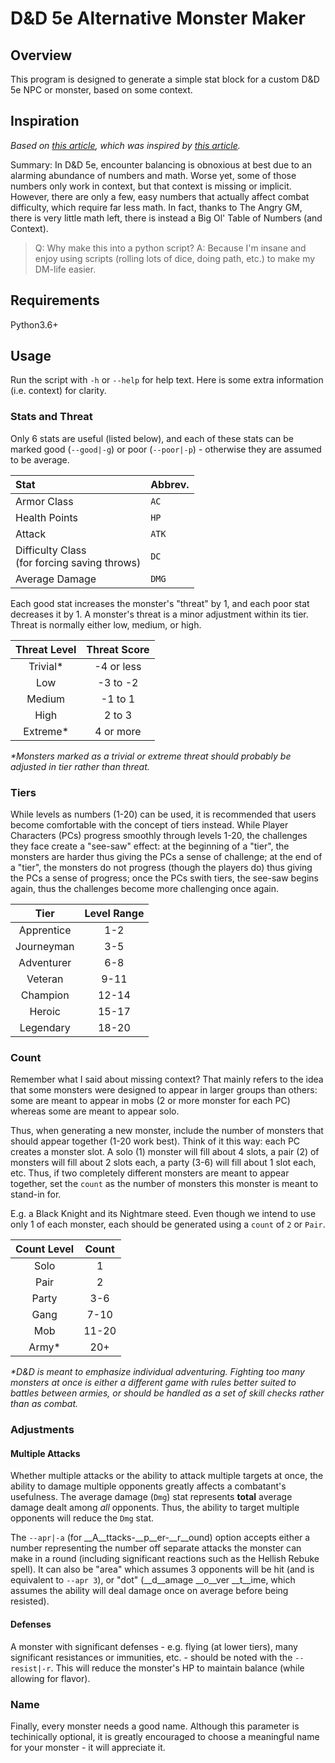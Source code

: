 # D&D 5e Alternative Monster Maker

## Overview

This program is designed to generate a simple stat block for a custom D&D 5e NPC or monster, based on some context.

## Inspiration

_Based on [this article](https://www.worldanvil.com/w/erdos-memberoftheorder/a/better-encounter-balancing-article),
which was inspired by [this article](https://theangrygm.com/f-cr-theres-a-better-way-part-1/)._

Summary: In D&D 5e, encounter balancing is obnoxious at best due to an alarming abundance of numbers and math.
Worse yet, some of those numbers only work in context, but that context is missing or implicit.
However, there are only a few, easy numbers that actually affect combat difficulty, which require far less math.
In fact, thanks to The Angry GM, there is very little math left, there is instead a Big Ol' Table of Numbers (and Context).

> Q: Why make this into a python script?
> A: Because I'm insane and enjoy using scripts (rolling lots of dice, doing path, etc.) to make my DM-life easier.

## Requirements

Python3.6+

## Usage

Run the script with `-h` or `--help` for help text. Here is some extra information (i.e. context) for clarity.

### Stats and Threat

Only 6 stats are useful (listed below), and each of these stats can be marked good (`--good|-g`) or poor (`--poor|-p`) -
otherwise they are assumed to be average.

| Stat | Abbrev. |
|:-----|:--------|
| Armor Class | `AC` |
| Health Points | `HP` |
| Attack | `ATK` |
| Difficulty Class<br/>(for forcing saving throws) | `DC` |
| Average Damage | `DMG` |

Each good stat increases the monster's "threat" by 1, and each poor stat decreases it by 1.
A monster's threat is a minor adjustment within its tier.
Threat is normally either low, medium, or high.

| Threat Level | Threat Score |
|:------------:|:------------:|
| Trivial* | -4 or less |
| Low | -3 to -2 |
| Medium | -1 to 1 |
| High | 2 to 3 |
| Extreme* | 4 or more |

_*Monsters marked as a trivial or extreme threat should probably be adjusted in tier rather than threat._

### Tiers

While levels as numbers (1-20) can be used, it is recommended that users become comfortable with the concept of tiers instead.
While Player Characters (PCs) progress smoothly through levels 1-20, the challenges they face create a "see-saw" effect:
at the beginning of a "tier", the monsters are harder thus giving the PCs a sense of challenge;
at the end of a "tier", the monsters do not progress (though the players do) thus giving the PCs a sense of progress;
once the PCs swith tiers, the see-saw begins again, thus the challenges become more challenging once again.

| Tier | Level Range |
|:----:|:-----------:|
| Apprentice | 1-2 |
| Journeyman | 3-5 |
| Adventurer | 6-8 |
| Veteran | 9-11 |
| Champion | 12-14 |
| Heroic | 15-17 |
| Legendary | 18-20 |

### Count

Remember what I said about missing context?
That mainly refers to the idea that some monsters were designed to appear in larger groups than others:
some are meant to appear in mobs (2 or more monster for each PC) whereas some are meant to appear solo.

Thus, when generating a new monster, include the number of monsters that should appear together (1-20 work best).
Think of it this way: each PC creates a monster slot.
A solo (1) monster will fill about 4 slots,
a pair (2) of monsters will fill about 2 slots each,
a party (3-6) will fill about 1 slot each, etc.
Thus, if two completely different monsters are meant to appear together,
set the `count` as the number of monsters this monster is meant to stand-in for.

E.g. a Black Knight and its Nightmare steed. Even though we intend to use only 1 of each monster,
each should be generated using a `count` of `2` or `Pair`.

| Count Level | Count |
|:-----------:|:-----:|
| Solo | 1 |
| Pair | 2 |
| Party | 3-6 |
| Gang | 7-10 |
| Mob | 11-20 |
| Army* | 20+ |

_*D&D is meant to emphasize individual adventuring. Fighting too many monsters at once is either a different game with rules
better suited to battles between armies, or should be handled as a set of skill checks rather than as combat._

### Adjustments

#### Multiple Attacks

Whether multiple attacks or the ability to attack multiple targets at once, the ability to damage multiple opponents greatly
affects a combatant's usefulness. The average damage (`Dmg`) stat represents __total__ average damage dealt among _all_ opponents.
Thus, the ability to target multiple opponents will reduce the `Dmg` stat.

The `--apr|-a` (for __A__ttacks-__p__er-__r__ound) option accepts either a number representing the number off separate attacks
the monster can make in a round (including significant reactions such as the Hellish Rebuke spell).
It can also be "area" which assumes 3 opponents will be hit (and is equivalent to `--apr 3`),
or "dot" (__d__amage __o__ver __t__ime, which assumes the ability will deal damage once on average before being resisted).

#### Defenses

A monster with significant defenses - e.g. flying (at lower tiers), many significant resistances or immunities, etc. - 
should be noted with the `--resist|-r`. This will reduce the monster's HP to maintain balance (while allowing for flavor).

### Name
Finally, every monster needs a good name. Although this parameter is techinically optional, it is greatly encouraged
to choose a meaningful name for your monster - it will appreciate it.
